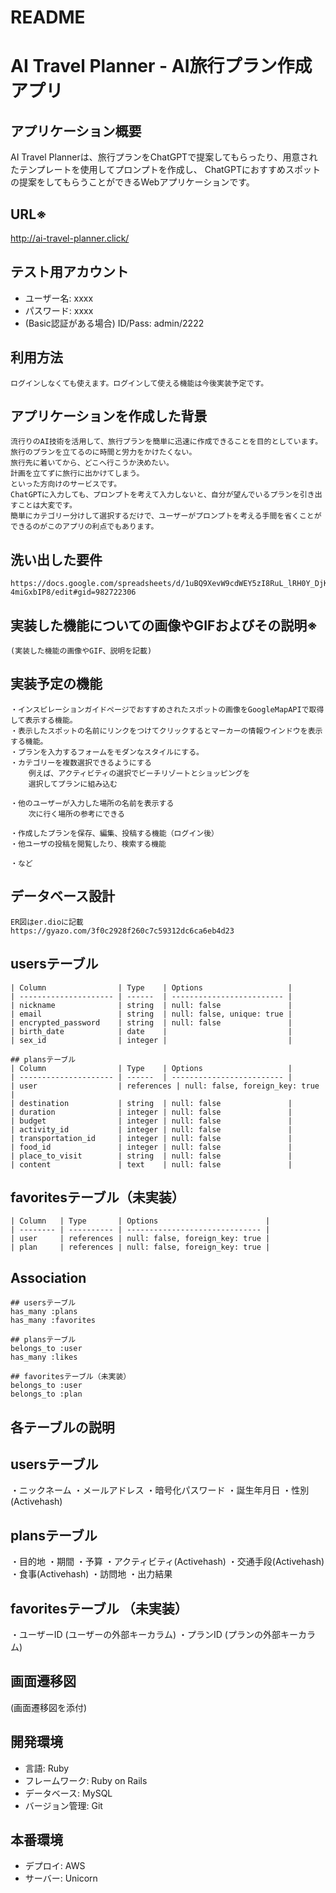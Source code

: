 # README
# AI Travel Planner - AI旅行プラン作成アプリ

## アプリケーション概要
  AI Travel Plannerは、旅行プランをChatGPTで提案してもらったり、用意されたテンプレートを使用してプロンプトを作成し、
  ChatGPTにおすすめスポットの提案をしてもらうことができるWebアプリケーションです。

## URL※
  http://ai-travel-planner.click/

## テスト用アカウント
- ユーザー名: xxxx
- パスワード: xxxx
- (Basic認証がある場合) ID/Pass: admin/2222

## 利用方法
    ログインしなくても使えます。ログインして使える機能は今後実装予定です。

## アプリケーションを作成した背景
    流行りのAI技術を活用して、旅行プランを簡単に迅速に作成できることを目的としています。
    旅行のプランを立てるのに時間と労力をかけたくない。
    旅行先に着いてから、どこへ行こうか決めたい。
    計画を立てずに旅行に出かけてしまう。
    といった方向けのサービスです。
    ChatGPTに入力しても、プロンプトを考えて入力しないと、自分が望んでいるプランを引き出すことは大変です。
    簡単にカテゴリー分けして選択するだけで、ユーザーがプロンプトを考える手間を省くことができるのがこのアプリの利点でもあります。

## 洗い出した要件
    https://docs.google.com/spreadsheets/d/1uBQ9XevW9cdWEY5zI8RuL_lRH0Y_DjKLr-4miGxbIP8/edit#gid=982722306

## 実装した機能についての画像やGIFおよびその説明※
    (実装した機能の画像やGIF、説明を記載)

## 実装予定の機能
    ・インスピレーションガイドページでおすすめされたスポットの画像をGoogleMapAPIで取得して表示する機能。
    ・表示したスポットの名前にリンクをつけてクリックするとマーカーの情報ウインドウを表示する機能。
    ・プランを入力するフォームをモダンなスタイルにする。
    ・カテゴリーを複数選択できるようにする
        例えば、アクティビティの選択でビーチリゾートとショッピングを
        選択してプランに組み込む

    ・他のユーザーが入力した場所の名前を表示する
        次に行く場所の参考にできる

    ・作成したプランを保存、編集、投稿する機能（ログイン後）
    ・他ユーザの投稿を閲覧したり、検索する機能
    
    ・など

## データベース設計
    ER図はer.dioに記載
    https://gyazo.com/3f0c2928f260c7c59312dc6ca6eb4d23

## usersテーブル
    | Column                | Type    | Options                   |
    | --------------------- | ------  | ------------------------- |
    | nickname              | string  | null: false               |
    | email                 | string  | null: false, unique: true |
    | encrypted_password    | string  | null: false               | 
    | birth_date            | date    |                           |
    | sex_id                | integer |                           |

    ## plansテーブル
    | Column                | Type    | Options                   |
    | --------------------- | ------  | ------------------------- |
    | user                  | references | null: false, foreign_key: true |
    | destination           | string  | null: false               |
    | duration              | integer | null: false               | 
    | budget                | integer | null: false               |
    | activity_id           | integer | null: false               | 
    | transportation_id     | integer | null: false               | 
    | food_id               | integer | null: false               | 
    | place_to_visit        | string  | null: false               | 
    | content               | text    | null: false               | 

## favoritesテーブル（未実装）
    | Column   | Type       | Options                        |
    | -------- | ---------- | ------------------------------ |
    | user     | references | null: false, foreign_key: true |
    | plan     | references | null: false, foreign_key: true | 

## Association

    ## usersテーブル
    has_many :plans
    has_many :favorites

    ## plansテーブル
    belongs_to :user
    has_many :likes

    ## favoritesテーブル（未実装）
    belongs_to :user
    belongs_to :plan


## 各テーブルの説明

## usersテーブル
・ニックネーム
・メールアドレス
・暗号化パスワード
・誕生年月日
・性別(Activehash)

## plansテーブル
・目的地
・期間
・予算
・アクティビティ(Activehash)
・交通手段(Activehash)
・食事(Activehash)
・訪問地
・出力結果

## favoritesテーブル （未実装）
・ユーザーID (ユーザーの外部キーカラム)
・プランID (プランの外部キーカラム)


## 画面遷移図
(画面遷移図を添付)

## 開発環境
- 言語: Ruby
- フレームワーク: Ruby on Rails
- データベース: MySQL
- バージョン管理: Git

## 本番環境
- デプロイ: AWS
- サーバー: Unicorn



